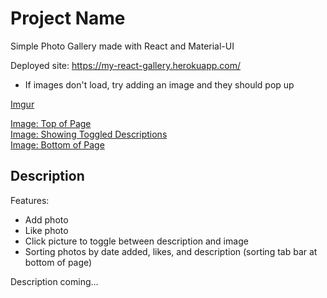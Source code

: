 # Project Name

Simple Photo Gallery made with React and Material-UI

Deployed site: https://my-react-gallery.herokuapp.com/
- If images don't load, try adding an image and they should pop up

[Imgur](https://i.imgur.com/Xcqt2ie.png)

[Image: Top of Page](https://imgur.com/Xcqt2ie) <br />
[Image: Showing Toggled Descriptions](https://imgur.com/qM3uqiD) <br />
[Image: Bottom of Page](https://imgur.com/AWb367l)

## Description

Features:
- Add photo
- Like photo
- Click picture to toggle between description and image
- Sorting photos by date added, likes, and description (sorting tab bar at bottom of page)

Description coming...
